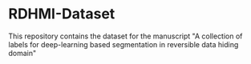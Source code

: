 # RDHMI-Dataset
This repository contains the dataset for the manuscript "A collection of labels for deep-learning based segmentation in reversible data hiding domain"
